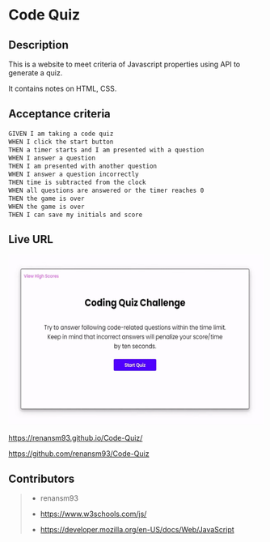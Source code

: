 # Code Quiz

## Description

This is a website to meet criteria of Javascript properties using API to generate a quiz.

It contains notes on HTML, CSS.

## Acceptance criteria

```
GIVEN I am taking a code quiz
WHEN I click the start button
THEN a timer starts and I am presented with a question
WHEN I answer a question
THEN I am presented with another question
WHEN I answer a question incorrectly
THEN time is subtracted from the clock
WHEN all questions are answered or the timer reaches 0
THEN the game is over
WHEN the game is over
THEN I can save my initials and score
```



## Live URL

![demo gif ](./Assets/ezgif.com-video-to-gif%20(5).gif)


https://renansm93.github.io/Code-Quiz/

https://github.com/renansm93/Code-Quiz

## Contributors


> * renansm93
>>
> * https://www.w3schools.com/js/
>
> * https://developer.mozilla.org/en-US/docs/Web/JavaScript

